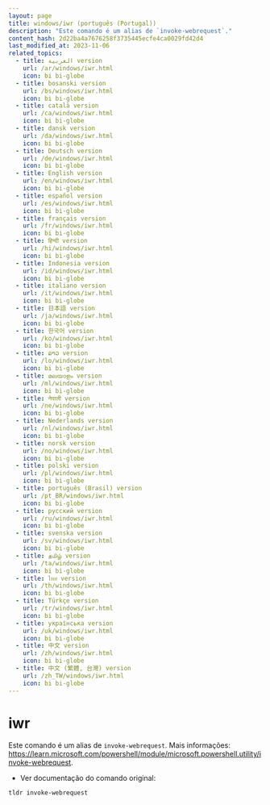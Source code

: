 ```yaml
---
layout: page
title: windows/iwr (português (Portugal))
description: "Este comando é um alias de `invoke-webrequest`."
content_hash: 2d22ba4a7676258f3735445ecfe4ca0029fd42d4
last_modified_at: 2023-11-06
related_topics:
  - title: العربية version
    url: /ar/windows/iwr.html
    icon: bi bi-globe
  - title: bosanski version
    url: /bs/windows/iwr.html
    icon: bi bi-globe
  - title: català version
    url: /ca/windows/iwr.html
    icon: bi bi-globe
  - title: dansk version
    url: /da/windows/iwr.html
    icon: bi bi-globe
  - title: Deutsch version
    url: /de/windows/iwr.html
    icon: bi bi-globe
  - title: English version
    url: /en/windows/iwr.html
    icon: bi bi-globe
  - title: español version
    url: /es/windows/iwr.html
    icon: bi bi-globe
  - title: français version
    url: /fr/windows/iwr.html
    icon: bi bi-globe
  - title: हिन्दी version
    url: /hi/windows/iwr.html
    icon: bi bi-globe
  - title: Indonesia version
    url: /id/windows/iwr.html
    icon: bi bi-globe
  - title: italiano version
    url: /it/windows/iwr.html
    icon: bi bi-globe
  - title: 日本語 version
    url: /ja/windows/iwr.html
    icon: bi bi-globe
  - title: 한국어 version
    url: /ko/windows/iwr.html
    icon: bi bi-globe
  - title: ລາວ version
    url: /lo/windows/iwr.html
    icon: bi bi-globe
  - title: മലയാളം version
    url: /ml/windows/iwr.html
    icon: bi bi-globe
  - title: नेपाली version
    url: /ne/windows/iwr.html
    icon: bi bi-globe
  - title: Nederlands version
    url: /nl/windows/iwr.html
    icon: bi bi-globe
  - title: norsk version
    url: /no/windows/iwr.html
    icon: bi bi-globe
  - title: polski version
    url: /pl/windows/iwr.html
    icon: bi bi-globe
  - title: português (Brasil) version
    url: /pt_BR/windows/iwr.html
    icon: bi bi-globe
  - title: русский version
    url: /ru/windows/iwr.html
    icon: bi bi-globe
  - title: svenska version
    url: /sv/windows/iwr.html
    icon: bi bi-globe
  - title: தமிழ் version
    url: /ta/windows/iwr.html
    icon: bi bi-globe
  - title: ไทย version
    url: /th/windows/iwr.html
    icon: bi bi-globe
  - title: Türkçe version
    url: /tr/windows/iwr.html
    icon: bi bi-globe
  - title: українська version
    url: /uk/windows/iwr.html
    icon: bi bi-globe
  - title: 中文 version
    url: /zh/windows/iwr.html
    icon: bi bi-globe
  - title: 中文 (繁體, 台灣) version
    url: /zh_TW/windows/iwr.html
    icon: bi bi-globe
---
```

# iwr

Este comando é um alias de `invoke-webrequest`.
Mais informações: <https://learn.microsoft.com/powershell/module/microsoft.powershell.utility/invoke-webrequest>.

- Ver documentação do comando original:

`tldr invoke-webrequest`
